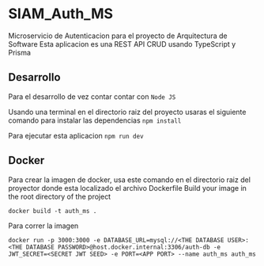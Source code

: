 # SIAM_Auth_MS
Microservicio de Autenticacion para el proyecto de Arquitectura de Software
Esta aplicacion es una REST API CRUD usando TypeScript y Prisma

## Desarrollo

Para el desarrollo de vez contar contar con `Node JS`

Usando una terminal en el directorio raiz del proyecto usaras el siguiente comando para instalar las dependencias `npm install`

Para ejecutar esta aplicacion `npm run dev`

## Docker
Para crear la imagen de docker, usa este comando en el directorio raiz del proyector donde esta localizado el archivo Dockerfile
Build your image in the root directory of the project
	
	docker build -t auth_ms .

Para correr la imagen

	docker run -p 3000:3000 -e DATABASE_URL=mysql://<THE DATABASE USER>:<THE DATABASE PASSWORD>@host.docker.internal:3306/auth-db -e JWT_SECRET=<SECRET JWT SEED> -e PORT=<APP PORT> --name auth_ms auth_ms
